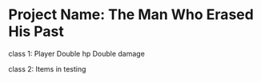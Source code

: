 # Project Name: The Man Who Erased His Past

class 1:
Player
Double hp
Double damage

class 2:
Items
in
testing